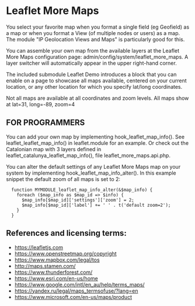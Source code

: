 # Leaflet More Maps

You select your favorite map when you format a single field (eg Geofield) as a
map or when you format a View (of multiple nodes or users) as a map. The module
"IP Geolocation Views and Maps" is particularly good for this.

You can assemble your own map from the available layers at the Leaflet More Maps
configuration page: admin/config/system/leaflet_more_maps. A layer switcher will
automatically appear in the upper right-hand corner.

The included submodule Leaflet Demo introduces a block that you can enable on a
page to showcase all maps available, centered on your current location, or any
other location for which you specify lat/long coordinates.

Not all maps are available at all coordinates and zoom levels.
All maps show at lat=31, long=-89, zoom=4


## FOR PROGRAMMERS

You can add your own map by implementing hook_leaflet_map_info(). See
leaflet_leaflet_map_info() in leaflet.module for an example. Or check out the
Catalonian map with 3 layers defined in leaflet_catalunya_leaflet_map_info(),
file leaflet_more_maps.api.php.

You can alter the default settings of any Leaflet More Maps map on your system
by implementing hook_leaflet_map_info_alter().
In this example snippet the default zoom of all maps is set to 2:

```
  function MYMODULE_leaflet_map_info_alter(&$map_info) {
    foreach ($map_info as $map_id => $info) {
      $map_info[$map_id]['settings']['zoom'] = 2;
      $map_info[$map_id]['label'] += ' ' . t('default zoom=2');
    }
  }
```

## References and licensing terms:

- https://leafletjs.com
- https://www.openstreetmap.org/copyright
- https://www.mapbox.com/legal/tos
- http://maps.stamen.com/
- https://www.thunderforest.com/
- https://www.esri.com/en-us/home
- https://www.google.com/intl/en_au/help/terms_maps/
- https://yandex.ru/legal/maps_termsofuse/?lang=en
- https://www.microsoft.com/en-us/maps/product
